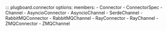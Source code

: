 ::: plugboard.connector
    options:
      members:
      - Connector
      - ConnectorSpec
      - Channel
      - AsyncioConnector
      - AsyncioChannel
      - SerdeChannel
      - RabbitMQConnector
      - RabbitMQChannel
      - RayConnector
      - RayChannel
      - ZMQConnector
      - ZMQChannel
